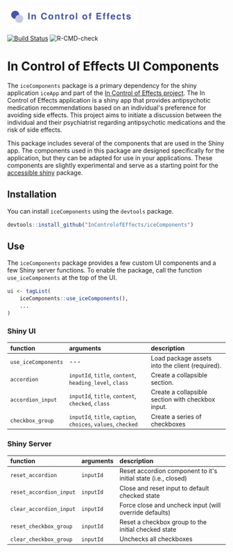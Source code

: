 ![The In Control of Effects project](incontrolofeffects.png)

<!-- badges: start -->
[![Build Status](https://travis-ci.com/InControlofEffects/iceComponents.svg?token=nbvsGFZ6SFL5RUxtUKJb&branch=prod)](https://travis-ci.com/InControlofEffects/iceComponents)
![R-CMD-check](https://github.com/InControlofEffects/iceComponents/workflows/R-CMD-check/badge.svg)
<!-- badges: end -->

# In Control of Effects UI Components

The `iceComponents` package is a primary dependency for the shiny application `iceApp` and part of the [In Control of Effects project](https://github.com/InControlofEffects). The In Control of Effects application is a shiny app that provides antipsychotic medication recommendations based on an individual's preference for avoiding side effects. This project aims to initiate a discussion between the individual and their psychiatrist regarding antipsychotic medications and the risk of side effects.

This package includes several of the components that are used in the Shiny app. The components used in this package are designed specifically for the application, but they can be adapted for use in your applications. These components are slightly experimental and serve as a starting point for the [accessible shiny](https://github.com/davidruvolo51/accessibleshiny) package.

## Installation

You can install `iceComponents` using the `devtools` package.

``` r
devtools::install_github("InControlofEffects/iceComponents")
```

## Use

The `iceComponents` package provides a few custom UI components and a few Shiny server functions. To enable the package, call the function `use_iceComponents` at the top of the UI.

```r
ui <- tagList(
    iceComponents::use_iceComponents(),
    ...
)
```

### Shiny UI

| function  | arguments | description 
| :-------  | :-------- | :----------
| `use_iceComponents` | --- | Load package assets into the client (required).
| `accordion` | `inputId`, `title`, `content`, `heading_level`, `class` | Create a collapsible section.
| `accordion_input` | `inputId`, `title`, `content`, `checked`, `class` | Create a collapsible section with checkbox input.
| `checkbox_group` | `inputId`, `title`, `caption`, `choices`, `values`, `checked` | Create a series of checkboxes

### Shiny Server

| function  | arguments | description 
| :-------  | :-------- | :----------
| `reset_accordion` | `inputId` | Reset accordion component to it's initial state (i.e., closed)
| `reset_accordion_input` | `inputId` | Close and reset input to default checked state
| `clear_accordion_input` | `inputId` | Force close and uncheck input (will override defaults)
| `reset_checkbox_group`  | `inputId` | Reset a checkbox group to the initial checked state
| `clear_checkbox_group`  | `inputId` | Unchecks all checkboxes
